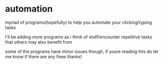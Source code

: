 # automation
myriad of programs(hopefully) to help you automate your clicking/typing tasks

I'll be adding more programs as i think of stuff/encounter repetitive tasks that others may also benefit from

some of the programs have minor issues though, if youre reading this do let me know if there are any fixes thanks!
